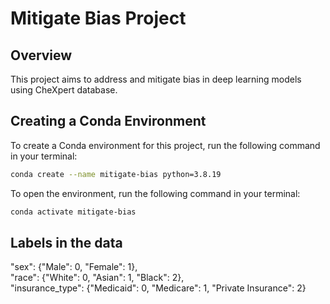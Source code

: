# Mitigate Bias Project

## Overview
This project aims to address and mitigate bias in deep learning models using CheXpert database.

## Creating a Conda Environment

To create a Conda environment for this project, run the following command in your terminal:

```bash
conda create --name mitigate-bias python=3.8.19
```
To open the environment, run the following command in your terminal:

```bash
conda activate mitigate-bias
```

## Labels in the data
  
"sex": {"Male": 0, "Female": 1},  
"race": {"White": 0, "Asian": 1, "Black": 2},  
"insurance_type": {"Medicaid": 0, "Medicare": 1, "Private Insurance": 2}  
